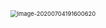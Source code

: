 <img src="https://gitee.com/cpu_code/picture_bed/raw/master//20200704191600.png" alt="image-20200704191600620" style="zoom: 67%;" />